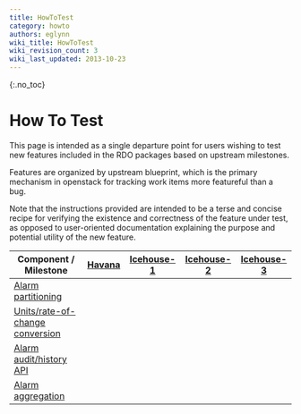 ```yaml
---
title: HowToTest
category: howto
authors: eglynn
wiki_title: HowToTest
wiki_revision_count: 3
wiki_last_updated: 2013-10-23
---
```


{:.no_toc}

# How To Test

This page is intended as a single departure point for users wishing to test new features included in the RDO packages based on upstream milestones.

Features are organized by upstream blueprint, which is the primary mechanism in openstack for tracking work items more featureful than a bug.

Note that the instructions provided are intended to be a terse and concise recipe for verifying the existence and correctness of the feature under test, as opposed to user-oriented documentation explaining the purpose and potential utility of the new feature.


| Component / Milestone                                                                             | [Havana](https://launchpad.net/ceilometer/+milestone/2013.2)                             | [Icehouse-1](https://launchpad.net/ceilometer/+milestone/icehouse-1) | [Icehouse-2](https://launchpad.net/ceilometer/+milestone/icehouse-2) | [Icehouse-3](https://launchpad.net/ceilometer/+milestone/icehouse-3) |
|--------------------------------------------------------------------------------------------------|------------------------------------------------------------------------------------------|----------------------------------------------------------------------|----------------------------------------------------------------------|----------------------------------------------------------------------|
| [Alarm partitioning](HowToTest/Ceilometer/H/AlarmPartitioning)                        |                                                                                          |                                                                      |                                                                      |
| [Units/rate-of-change conversion](HowToTest/Ceilometer/H/UnitsRateOfChangeConversion) |                                                                                          |                                                                      |                                                                      |
| [Alarm audit/history API](HowToTest/Ceilometer/H/AlarmHistoryAPI)                     |                                                                                          |                                                                      |                                                                      |
| [Alarm aggregation](HowToTest/Ceilometer/H/AlarmAggregation)                          |                                                                                          |                                                                      |                                                                      |

